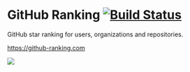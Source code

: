 # GitHub Ranking [![Build Status](https://travis-ci.org/k0kubun/github-ranking.svg?branch=master)](https://travis-ci.org/k0kubun/github-ranking)

GitHub star ranking for users, organizations and repositories.

https://github-ranking.com

[![](http://i.gyazo.com/c737a76774886f59ba73215c01e5d053.png)](http://githubranking.com)
